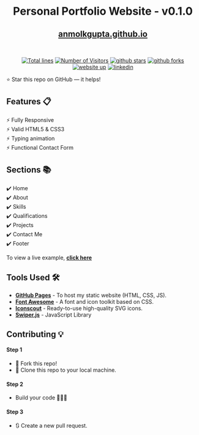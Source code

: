 <div align="center">

<h1>Personal Portfolio Website - v0.1.0</h1>

<h2>
  <a href="https://github-anmolkgupta-io.vercel.app//">anmolkgupta.github.io</a>
</h2>

<div align="center">
  <a href="https://anmolkgupta.github.io/">
  </a>
</div>

<br/>

<a href="https://github.com/anmolkgupta/anmolkgupta.github.io.main"><img src="https://sloc.xyz/github/anmolkgupta/anmolkgupta.github.io" alt="Total lines"></a>
<a href="https://github.com/anmolkgupta/anmolkgupta.github.io.main"><img src="" alt="Number of Visitors"></a>
<a href="https://github.com/anmolkgupta/anmolkgupta.github.io.main/stargazers"><img src="https://img.shields.io/github/stars/anmolkupta/anmolkgupta.github.io" alt="github stars"></a>
<a href="https://github.com/anmolkgupta/anmolkgupta.github.io.main/network/members"><img src="https://img.shields.io/github/forks/anmolkgupta/anmolkgupta.github.io" alt="github forks"></a>
<a href="https://github.com/anmolkgupta/anmolkgupta.github.io.main"><img src="https://img.shields.io/badge/website-up-yellow" alt="website up"></a>
<a href="https://www.linkedin.com/in/anmol-kumar-gupta-620a9b202/"><img src="https://www.linkedin.com/?trk=guest_homepage-basic_nav-header-logo" alt="linkedin"></a>

</div>

⭐ Star this repo on GitHub — it helps!

## Features 📋

⚡️ Fully Responsive\
⚡️ Valid HTML5 & CSS3\
⚡️ Typing animation\
⚡️ Functional Contact Form

## Sections 📚

✔️ Home\
✔️ About\
✔️ Skills \
✔️ Qualifications \
✔️ Projects\
✔️ Contact Me\
✔️ Footer

To view a live example, **[click here](https://anmolkgupta.vercel.app/)**

## Tools Used 🛠️

- [**GitHub Pages**](https://docs.github.com/en/pages) - To host my static website (HTML, CSS, JS).
- [**Font Awesome**](https://fontawesome.com/) - A font and icon toolkit based on CSS.
- [**Iconscout**](https://iconscout.com/unicons) - Ready-to-use high-quality SVG icons.
- [**Swiper.js**](https://swiperjs.com/) - JavaScript Library

## Contributing 💡

#### Step 1

- 🍴 Fork this repo!
- 👯 Clone this repo to your local machine.

#### Step 2

- Build your code 🔨🔨🔨

#### Step 3

- 🔃 Create a new pull request.
